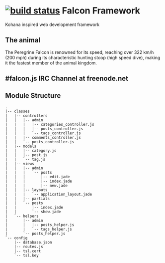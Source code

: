 [![build status](https://secure.travis-ci.org/sadjow/falcon.png)](http://travis-ci.org/sadjow/falcon)
Falcon Framework
======
Kohana inspired web development framework

## The animal
The Peregrine Falcon is renowned for its speed, reaching over 322 km/h (200 mph) during its characteristic hunting stoop (high speed dive), making it the fastest member of the animal kingdom.

## #falcon.js IRC Channel at freenode.net


## Module Structure
    
    .
    |-- classes
    |   |-- controllers
    |   |   |-- admin
    |   |   |   |-- categories_controller.js
    |   |   |   |-- posts_controller.js
    |   |   |   `-- tags_controller.js
    |   |   |-- comments_controller.js
    |   |   `-- posts_controller.js
    |   |-- models
    |   |   |-- category.js
    |   |   |-- post.js
    |   |   `-- tag.js
    |   |-- views
    |   |   |-- admin
    |   |   |   `-- posts
    |   |   |       |-- edit.jade
    |   |   |       |-- index.jade
    |   |   |       |-- new.jade
    |   |   |-- layouts
    |   |   |   `-- application_layout.jade
    |   |   |-- partials
    |   |   `-- posts
    |   |       |-- index.jade
    |   |       `-- show.jade
    |   `-- helpers
    |       |-- admin
    |       |   |-- posts_helper.js
    |       |   `-- tags_helper.js
    |       `-- posts_helper.js
    `-- config
        |-- database.json
        |-- routes.js
        |-- tsl.cert
        `-- tsl.key